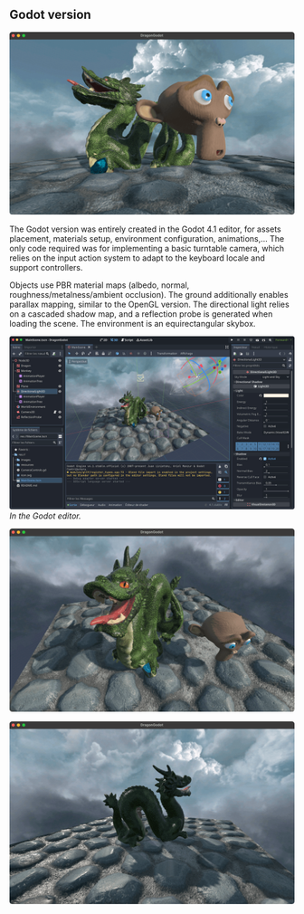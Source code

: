 ## Godot version

![](images/godot-1.png)

The Godot version was entirely created in the Godot 4.1 editor, for assets placement, materials setup, environment configuration, animations,... The only code required was for implementing a basic turntable camera, which relies on the input action system to adapt to the keyboard locale and support controllers. 

Objects use PBR material maps (albedo, normal, roughness/metalness/ambient occlusion). The ground additionally enables parallax mapping, similar to the OpenGL version. The directional light relies on a cascaded shadow map, and a reflection probe is generated when loading the scene. The environment is an equirectangular skybox.

![](images/godot-3.png)
*In the Godot editor.*

![](images/godot-2.png)

![](images/godot-4.png)


